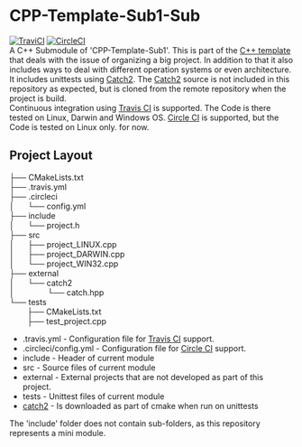 # CPP-Template-Sub1-Sub
[![TraviCI](https://api.travis-ci.com/p-hofmann/Cpp-Template-Sub1-Sub.svg?branch=master)](https://travis-ci.com/p-hofmann/Cpp-Template-Sub1-Sub)
[![CircleCI](https://circleci.com/gh/p-hofmann/Cpp-Template-Sub1-Sub/tree/master.svg?style=svg)](https://circleci.com/gh/p-hofmann/Cpp-Template-Sub1-Sub/tree/master)  
A C++ Submodule of 'CPP-Template-Sub1'.
This is part of the [C++ template](https://github.com/p-hofmann/Cpp-Template) that deals with the issue of organizing a big project.
In addition to that it also includes ways to deal with different operation systems or even architecture.  
It includes unittests using [Catch2](https://github.com/catchorg/Catch2).
The [Catch2](https://github.com/catchorg/Catch2) source is not included in this repository as expected, but is cloned from the remote repository when the project is build.  
Continuous integration using [Travis CI](https://travis-ci.com/) is supported. The Code is there tested on Linux, Darwin and Windows OS.
[Circle CI](https://circleci.com/) is supported, but the Code is tested on Linux only. for now.

## Project Layout

├── CMakeLists.txt  
├── .travis.yml  
├── .circleci  
│&nbsp;&nbsp;&nbsp;&nbsp;&nbsp;&nbsp;└── config.yml  
├── include  
│&nbsp;&nbsp;&nbsp;&nbsp;&nbsp;&nbsp;└── project.h  
├── src  
│&nbsp;&nbsp;&nbsp;&nbsp;&nbsp;&nbsp;├── project_LINUX.cpp  
│&nbsp;&nbsp;&nbsp;&nbsp;&nbsp;&nbsp;├── project_DARWIN.cpp  
│&nbsp;&nbsp;&nbsp;&nbsp;&nbsp;&nbsp;└── project_WIN32.cpp  
├── external  
│&nbsp;&nbsp;&nbsp;&nbsp;&nbsp;&nbsp;└── catch2  
│&nbsp;&nbsp;&nbsp;&nbsp;&nbsp;&nbsp;&nbsp;&nbsp;&nbsp;&nbsp;&nbsp;&nbsp;&nbsp;&nbsp;&nbsp;└── catch.hpp  
└── tests  
&nbsp;&nbsp;&nbsp;&nbsp;&nbsp;&nbsp;&nbsp;&nbsp;├── CMakeLists.txt  
&nbsp;&nbsp;&nbsp;&nbsp;&nbsp;&nbsp;&nbsp;&nbsp;├── test_project.cpp  

* .travis.yml - Configuration file for [Travis CI](https://travis-ci.com/) support.
* .circleci/config.yml - Configuration file for [Circle CI](https://circleci.com/) support.
* include - Header of current module
* src - Source files of current module
* external - External projects that are not developed as part of this project.
* tests - Unittest files of current module
* [catch2](https://github.com/catchorg/Catch2) - Is downloaded as part of cmake when run on unittests

The 'include' folder does not contain sub-folders, as this repository represents a mini module.
